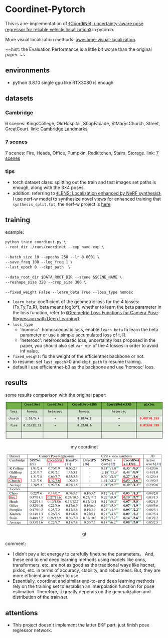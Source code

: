 # Coordinet-Pytorch

This is a re-implementation
of [《CoordiNet: uncertainty-aware pose regressor for reliable vehicle localization》](https://arxiv.org/pdf/2103.10796.pdf)
in pytorch.

More visual localization methods: [awesome-visual-localization](https://github.com/awesome-NeRF/awesome-NeRF).

~~hint: the Evaluation Performance is a little bit worse than the original paper. ~~

## environments

- python 3.8.10
  single gpu like RTX3080 is enough

## datasets

### Cambridge

6 scenes: KingsCollege, OldHospital, ShopFacade, StMarysChurch, Street, GreatCourt.
link: [Cambridge Landmarks](https://mi.eng.cam.ac.uk/projects/relocalisation/#dataset)

### 7 scenes

7 scenes: Fire, Heads, Office, Pumpkin, Redkitchen, Stairs, Storage.
link: [7 scenes](https://www.microsoft.com/en-us/research/project/rgb-d-dataset-7-scenes/)

### tips

- torch dataset class: splitting out the train and test images set paths is enough, along with the 3×4 poses.
- addition: referring to [《LENS: Localization enhanced by NeRF synthesis》](https://arxiv.org/pdf/2110.06558.pdf), I use
  nerf-w
  model to synthesize novel views for enhanced training that `synthesis_split.txt`, the nerf-w project is [here]()

## training

example:

```shell
python train_coordinet.py \
--root_dir ./runs/coordinet --exp_name exp \

--batch_size 10 --epochs 250 --lr 0.0001 \
--save_freq 100 --log_freq 1 \
--last_epoch 0 --ckpt_path  \ 

--data_root_dir $DATA_ROOT_DIR --scene &SCENE_NAME \
--reshape_size 320 --crop_size 300 \

--fixed_weight False --learn_beta True --loss_type homosc 
```

- `learn_beta`: coefficient of the geometric loss for the 4 losses:(Tx,Ty,Tz,R), beta means log(σ²), whether to learn
  the beta parameter
  in the loss function, refer
  to [《Geometric Loss Functions for Camera Pose Regression with Deep Learning》](https://arxiv.org/pdf/1704.00390)
- `loss_type`
    - 'homosc': homoscedastic loss, enable `learn_beta` to learn the beta parameter or use a simple accumulated loss of
      t, R.
    - 'heterosc': heteroscedastic loss, uncertainty loss proposed in the paper, you should also set `var_min` of the 4
      losses in order to avoid inf value.
- `fixed_weight`: fix the weight of the efficientnet backbone or not.
- to resume: set `last_epoch`>0 and `ckpt_path` to resume training.
- default I use efficientnet-b3 as the backbone and use 'homosc' loss.

## results

some results comparison with the original paper:

<div style="text-align:center;">
  <img src="./imgs/results.png" alt="Image" style="max-width:500px; max-height:500px;">
  <p>my coordinet</p>
  <img src="./imgs/gt.png" alt="Image" style="max-width:500px; max-height:500px;">
  <p>gt</p>
</div>

comment:
- I didn't pay a lot energey to carefully finetune the parameters。 And, these end to end deep learning methods using models like cnns, transformers, etc. are not as good as the traditional ways like hscnet, pixloc, etc. in terms of accuracy, stability, and robustness. But, they are more efficient and easier to use. 
- Essentially, coordinet and similar end-to-end deep learning methods rely on the training set to establish an interpolation function for pose estimation. Therefore, it greatly depends on the generalization and distribution of the train set.


## attentions

- This project doesn't implement the latter EKF part, just finish pose regressor network.
